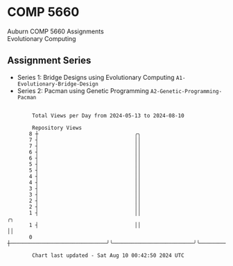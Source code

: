 # COMP 5660
Auburn COMP 5660 Assignments  
Evolutionary Computing

## Assignment Series
- Series 1: Bridge Designs using Evolutionary Computing `A1-Evolutionary-Bridge-Design`
- Series 2: Pacman using Genetic Programming `A2-Genetic-Programming-Pacman`

```

        Total Views per Day from 2024-05-13 to 2024-08-10

        Repository Views
       8 ┼                               ╭╮
       7 ┤                               ││
       7 ┤                               ││
       6 ┤                               ││
       6 ┤                               ││
       5 ┤                               ││
       5 ┤                               ││
       4 ┤                               ││
       4 ┤                               ││
       3 ┤                               ││
       3 ┤                               ││
       2 ┤                               ││
       2 ┤                               ││
       1 ┤                               ││                          ╭╮
       1 ┤                               ││                          ││
       0 ┼───────────────────────────────╯╰──────────────────────────╯╰────────────────────────────

        Chart last updated - Sat Aug 10 00:42:50 2024 UTC
        
```
